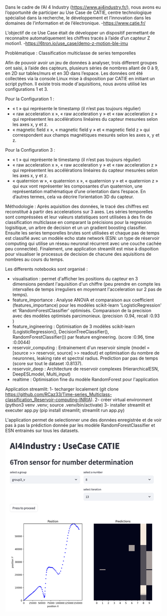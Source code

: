 Dans le cadre de l’AI 4 Industry (https://www.ai4industry.fr/), nous avons eu l’opportunité de participer au Use Case de
CATIE, centre technologique spécialisé dans la recherche, le développement et l’innovation
dans les domaines de l’information et de l’électronique.
-https://www.catie.fr/

L’objectif de ce Use Case était de développer un dispositif permettant de reconnaitre
automatiquement les chiffres tracés à l’aide d’un capteur Z motion1.
-https://6tron.io/use_case/demo-z-motion-ble-imu

Problématique : Classification multiclasse de series temporelles 

Afin de pouvoir avoir un jeu de données à analyser, trois different groupes ont saisi, à l’aide
des capteurs, plusieurs séries de nombres allant de 0 à 9, en 2D sur tables/murs et en 3D dans
l’espace. Les données ont été collectées via la console Linux mise à disposition par CATIE en initiant un script
python. Il existe trois mode d'aquisitions, nous avons utilisé les configurations 1 et 3.

Pour la Configuration 1 :
- « t » qui représente le timestamp (il n’est pas toujours régulier)
- « raw acceleration x », « raw acceleration y » et « raw acceleration z » qui représentent
les accélérations linéaires du capteur mesurées selon les axes x, y et z.
- « magnetic field x », « magnetic field y » et « magnetic field z » qui correspondent aux
champs magnétiques mesurés selon les axes x, y et z.

Pour la Configuration 3 :
- « t » qui représente le timestamp (il n’est pas toujours régulier)
- « raw acceleration x », « raw acceleration y » et « raw acceleration z » qui représentent
les accélérations linéaires du capteur mesurées selon les axes x, y et z.
- « quaternion w », « quaternion x », « quaternion y » et « quaternion z » qui eux vont
représenter les composantes d’un quaternion, une représentation mathématique d’une
orientation dans l’espace. En d’autres termes, cela va décrire l’orientation 3D du
capteur.

Méthodologie : Après aquisition des données, le tracé des chiffres est reconstitué à partir des accelerations sur 3 axes. Les séries temporelles sont compréssées et leur valeurs statistiques sont utilisées à des fin de classification multiclasse en comparant la précisions pour la regression logisitique, un arbre de decision et un un gradient boosting classifier. Ensuite les series temporelles brutes sont utilisées et chaque pas de temps est classifié avec un modèle echo state network (ESN: un type de réservoir computing qui utilise un réseau neuronal récurrent avec une couche cachée peu connectée). Finalement, une application streamlit est mise à dispoition pour visualiser le processus de decision de chacune des aquisitions de nombres au cours du temps.

Les differents notebooks sont organisé :
- visualisation : 
    permet d'afficher les positions du capteur en 3 dimensions pendant l'aquisition d'un chiffre (peu prendre en compte les intervalles de temps irreguliers en moyennant l'acceleration sur 2 pas de temps).
- feature_importance : 
    Analyse ANOVA et comparaison aux coefficient (features_importance) pour les modèles scikit-learn 'LogisticRegression' et 'RandomForestClassifier' optimisés. Comparaison de la precision avec des modèles optimisés parcimonieux. (precision :0.94, recall :0.93 )
- feature_ingineering : 
    Optimisation de 3 modèles scikit-learn (LogisticRegression(), DecisionTreeClassifier(), RandomForestClassifier()) par feature engineering. (score :0.96, time :0.0044)
- reservoir_computing :
    Entrainement d'un reservoir simple (model = [source >> reservoir, source] >> readout) et optimisation du nombre de neuronnes, leaking rate et spectral radius. Prediction par pas de temps (score sur tout le dataset :0.8137).
- reservoir_deep :
    Architecture de reservoir complexes (HierarchicalESN, DeepESLmodel, Multi_input)
- realtime : 
    Optimisation fine du modèle RandomForest pour l'application


Application streamlit:
1- techarger localement (git clone https://github.com/RCaz33/Time-series_Multiclass-classification_Reservoir-computing-INRIA).
2- créer virtual environment (python3 venv .venv; source .venv/bin/activate)
3- installer streamlit et executer app.py (pip install streamlit; streamlit run app.py)

L'application permet de selectionner une des données enregistrée et de voir pas à pas la prédiction donnée par les modèle RandomForestClassifier et ESN entrainés sur tous les datasets.

![Alt text](screenshot_app.png)
